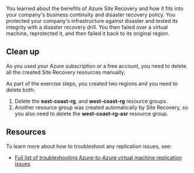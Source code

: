 You learned about the benefits of Azure Site Recovery and how it fits into your company's business continuity and disaster recovery policy. You protected your company's infrastructure against disaster and tested its integrity with a disaster recovery drill. You then failed over a virtual machine, reprotected it, and then failed it back to its original region.

## Clean up

As you used your Azure subscription or a free account, you need to delete all the created Site Recovery resources manually.

As part of the exercise steps, you created two regions and you need to delete both:

1. Delete the **east-coast-rg**, and **west-coast-rg** resource groups.
1. Another resource group was created automatically by Site Recovery, so you also need to delete the **west-coast-rg-asr** resource group.

## Resources

To learn more about how to troubleshoot any replication issues, see:

- [Full list of troubleshooting Azure-to-Azure virtual machine replication issues](/azure/site-recovery/azure-to-azure-troubleshoot-errors)